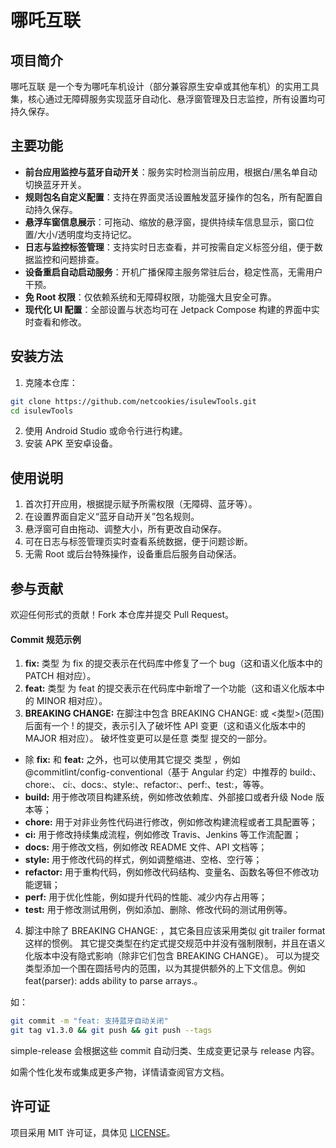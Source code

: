 # 哪吒互联

## 项目简介
哪吒互联 是一个专为哪吒车机设计（部分兼容原生安卓或其他车机）的实用工具集，核心通过无障碍服务实现蓝牙自动化、悬浮窗管理及日志监控，所有设置均可持久保存。

## 主要功能
- **前台应用监控与蓝牙自动开关**：服务实时检测当前应用，根据白/黑名单自动切换蓝牙开关。
- **规则包名自定义配置**：支持在界面灵活设置触发蓝牙操作的包名，所有配置自动持久保存。
- **悬浮车窗信息展示**：可拖动、缩放的悬浮窗，提供持续车信息显示，窗口位置/大小/透明度均支持记忆。
- **日志与监控标签管理**：支持实时日志查看，并可按需自定义标签分组，便于数据监控和问题排查。
- **设备重启自动启动服务**：开机广播保障主服务常驻后台，稳定性高，无需用户干预。
- **免 Root 权限**：仅依赖系统和无障碍权限，功能强大且安全可靠。
- **现代化 UI 配置**：全部设置与状态均可在 Jetpack Compose 构建的界面中实时查看和修改。

## 安装方法
1. 克隆本仓库：
```bash
git clone https://github.com/netcookies/isulewTools.git
cd isulewTools
```
2. 使用 Android Studio 或命令行进行构建。
3. 安装 APK 至安卓设备。

## 使用说明
1. 首次打开应用，根据提示赋予所需权限（无障碍、蓝牙等）。
2. 在设置界面自定义“蓝牙自动开关”包名规则。
3. 悬浮窗可自由拖动、调整大小，所有更改自动保存。
4. 可在日志与标签管理页实时查看系统数据，便于问题诊断。
5. 无需 Root 或后台特殊操作，设备重启后服务自动保活。

## 参与贡献
欢迎任何形式的贡献！Fork 本仓库并提交 Pull Request。

#### Commit 规范示例
1. **fix:** 类型 为 fix 的提交表示在代码库中修复了一个 bug（这和语义化版本中的 PATCH 相对应）。
2. **feat:** 类型 为 feat 的提交表示在代码库中新增了一个功能（这和语义化版本中的 MINOR 相对应）。
3. **BREAKING CHANGE:** 在脚注中包含 BREAKING CHANGE: 或 <类型>(范围) 后面有一个 ! 的提交，表示引入了破坏性 API 变更（这和语义化版本中的 MAJOR 相对应）。 破坏性变更可以是任意 类型 提交的一部分。
  - 除 **fix:** 和 **feat:** 之外，也可以使用其它提交 类型 ，例如 @commitlint/config-conventional（基于 Angular 约定）中推荐的 build:、chore:、 ci:、docs:、style:、refactor:、perf:、test:，等等。
  - **build:** 用于修改项目构建系统，例如修改依赖库、外部接口或者升级 Node 版本等；
  - **chore:** 用于对非业务性代码进行修改，例如修改构建流程或者工具配置等；
  - **ci:** 用于修改持续集成流程，例如修改 Travis、Jenkins 等工作流配置；
  - **docs:** 用于修改文档，例如修改 README 文件、API 文档等；
  - **style:** 用于修改代码的样式，例如调整缩进、空格、空行等；
  - **refactor:** 用于重构代码，例如修改代码结构、变量名、函数名等但不修改功能逻辑；
  - **perf:** 用于优化性能，例如提升代码的性能、减少内存占用等；
  - **test:** 用于修改测试用例，例如添加、删除、修改代码的测试用例等。
4. 脚注中除了 BREAKING CHANGE: <description> ，其它条目应该采用类似 git trailer format 这样的惯例。
  其它提交类型在约定式提交规范中并没有强制限制，并且在语义化版本中没有隐式影响（除非它们包含 BREAKING CHANGE）。 可以为提交类型添加一个围在圆括号内的范围，以为其提供额外的上下文信息。例如 feat(parser): adds ability to parse arrays.。

如：
```bash
git commit -m "feat: 支持蓝牙自动关闭"
git tag v1.3.0 && git push && git push --tags
```
simple-release 会根据这些 commit 自动归类、生成变更记录与 release 内容。

如需个性化发布或集成更多产物，详情请查阅官方文档。

## 许可证
项目采用 MIT 许可证，具体见 [LICENSE](LICENSE)。
